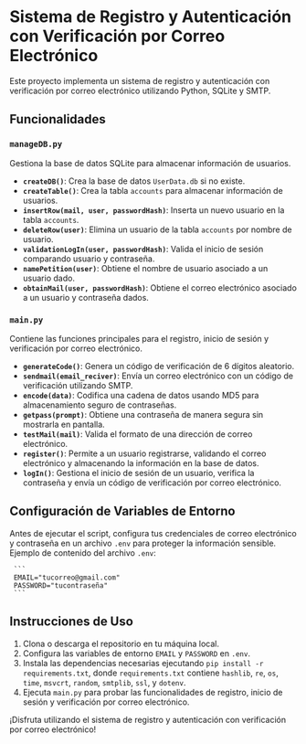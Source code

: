 # Sistema de Registro y Autenticación con Verificación por Correo Electrónico

Este proyecto implementa un sistema de registro y autenticación con verificación por correo electrónico utilizando Python, SQLite y SMTP.

## Funcionalidades

### `manageDB.py`

Gestiona la base de datos SQLite para almacenar información de usuarios.

- **`createDB()`**: Crea la base de datos `UserData.db` si no existe.
- **`createTable()`**: Crea la tabla `accounts` para almacenar información de usuarios.
- **`insertRow(mail, user, passwordHash)`**: Inserta un nuevo usuario en la tabla `accounts`.
- **`deleteRow(user)`**: Elimina un usuario de la tabla `accounts` por nombre de usuario.
- **`validationLogIn(user, passwordHash)`**: Valida el inicio de sesión comparando usuario y contraseña.
- **`namePetition(user)`**: Obtiene el nombre de usuario asociado a un usuario dado.
- **`obtainMail(user, passwordHash)`**: Obtiene el correo electrónico asociado a un usuario y contraseña dados.

### `main.py`

Contiene las funciones principales para el registro, inicio de sesión y verificación por correo electrónico.

- **`generateCode()`**: Genera un código de verificación de 6 dígitos aleatorio.
- **`sendmail(email_reciver)`**: Envía un correo electrónico con un código de verificación utilizando SMTP.
- **`encode(data)`**: Codifica una cadena de datos usando MD5 para almacenamiento seguro de contraseñas.
- **`getpass(prompt)`**: Obtiene una contraseña de manera segura sin mostrarla en pantalla.
- **`testMail(mail)`**: Valida el formato de una dirección de correo electrónico.
- **`register()`**: Permite a un usuario registrarse, validando el correo electrónico y almacenando la información en la base de datos.
- **`logIn()`**: Gestiona el inicio de sesión de un usuario, verifica la contraseña y envía un código de verificación por correo electrónico.

## Configuración de Variables de Entorno

Antes de ejecutar el script, configura tus credenciales de correo electrónico y contraseña en un archivo `.env` para proteger la información sensible. Ejemplo de contenido del archivo `.env`:

     ```
     EMAIL="tucorreo@gmail.com"
     PASSWORD="tucontraseña"
     ```

## Instrucciones de Uso

1. Clona o descarga el repositorio en tu máquina local.
2. Configura las variables de entorno `EMAIL` y `PASSWORD` en `.env`.
3. Instala las dependencias necesarias ejecutando `pip install -r requirements.txt`, donde `requirements.txt` contiene `hashlib`, `re`, `os`, `time`, `msvcrt`, `random`, `smtplib`, `ssl`, y `dotenv`.
4. Ejecuta `main.py` para probar las funcionalidades de registro, inicio de sesión y verificación por correo electrónico.

¡Disfruta utilizando el sistema de registro y autenticación con verificación por correo electrónico!

